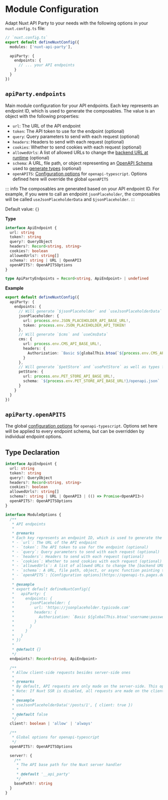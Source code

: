 # Module Configuration

Adapt Nuxt API Party to your needs with the following options in your `nuxt.config.ts` file:

```ts
// `nuxt.config.ts`
export default defineNuxtConfig({
  modules: ['nuxt-api-party'],

  apiParty: {
    endpoints: {
      // ... your API endpoints
    }
  }
})
```

## `apiParty.endpoints`

Main module configuration for your API endpoints. Each key represents an endpoint ID, which is used to generate the composables. The value is an object with the following properties:

- `url`: The URL of the API endpoint
- `token`: The API token to use for the endpoint (optional)
- `query`: Query parameters to send with each request (optional)
- `headers`: Headers to send with each request (optional)
- `cookies`: Whether to send cookies with each request (optional)
- `allowedUrls`: A list of allowed URLs to change the [backend URL at runtime](/guide/dynamic-backend-url) (optional)
- `schema`: A URL, file path, or object representing an [OpenAPI Schema](https://swagger.io/resources/open-api) used to [generate types](/guide/openapi-types) (optional)
- `openAPITS`: [Configuration options](https://openapi-ts.pages.dev/node/#options) for `openapi-typescript`. Options defined here will override the global `openAPITS`

::: info
The composables are generated based on your API endpoint ID. For example, if you were to call an endpoint `jsonPlaceholder`, the composables will be called `useJsonPlaceholderData` and `$jsonPlaceholder`.
:::

Default value: `{}`

**Type**

```ts
interface ApiEndpoint {
  url: string
  token?: string
  query?: QueryObject
  headers?: Record<string, string>
  cookies?: boolean
  allowedUrls?: string[]
  schema?: string | URL | OpenAPI3
  openAPITS?: OpenAPITSOptions
}

type ApiPartyEndpoints = Record<string, ApiEndpoint> | undefined
```

**Example**

```ts
export default defineNuxtConfig({
  apiParty: {
    endpoints: {
      // Will generate `$jsonPlaceholder` and `useJsonPlaceholderData`
      jsonPlaceholder: {
        url: process.env.JSON_PLACEHOLDER_API_BASE_URL!,
        token: process.env.JSON_PLACEHOLDER_API_TOKEN!
      },
      // Will generate `$cms` and `useCmsData`
      cms: {
        url: process.env.CMS_API_BASE_URL!,
        headers: {
          Authorization: `Basic ${globalThis.btoa(`${process.env.CMS_API_USERNAME}:${process.env.CMS_API_PASSWORD}`)}`
        }
      },
      // Will generate `$petStore` and `usePetStore` as well as types for each path
      petStore: {
        url: process.env.PET_STORE_API_BASE_URL!,
        schema: `${process.env.PET_STORE_API_BASE_URL!}/openapi.json`
      }
    }
  }
})
```

## `apiParty.openAPITS`

The global [configuration options](https://openapi-ts.pages.dev/node/#options) for `openapi-typescript`. Options set here will be applied to every endpoint schema, but can be overridden by individual endpoint options.

## Type Declaration

```ts
interface ApiEndpoint {
  url: string
  token?: string
  query?: QueryObject
  headers?: Record<string, string>
  cookies?: boolean
  allowedUrls?: string[]
  schema?: string | URL | OpenAPI3 | (() => Promise<OpenAPI3>)
  openAPITS?: OpenAPITSOptions
}

interface ModuleOptions {
  /**
   * API endpoints
   *
   * @remarks
   * Each key represents an endpoint ID, which is used to generate the composables. The value is an object with the following properties:
   * - `url`: The URL of the API endpoint
   * - `token`: The API token to use for the endpoint (optional)
   * - `query`: Query parameters to send with each request (optional)
   * - `headers`: Headers to send with each request (optional)
   * - `cookies`: Whether to send cookies with each request (optional)
   * - `allowedUrls`: A list of allowed URLs to change the [backend URL at runtime](https://nuxt-api-party.byjohann.dev/guide/dynamic-backend-url) (optional)
   * - `schema`: A URL, file path, object, or async function pointing to an [OpenAPI Schema](https://swagger.io/resources/open-api) used to [generate types](/guide/openapi-types) (optional)
   * - `openAPITS`: [Configuration options](https://openapi-ts.pages.dev/node/#options) for `openapi-typescript`. Options defined here will override the global `openAPITS`
   *
   * @example
   * export default defineNuxtConfig({
   *   apiParty: {
   *     endpoints: {
   *       jsonPlaceholder: {
   *         url: 'https://jsonplaceholder.typicode.com'
   *         headers: {
   *           Authorization: `Basic ${globalThis.btoa('username:password')}`
   *         }
   *       }
   *     }
   *   }
   * })
   *
   * @default {}
   */
  endpoints?: Record<string, ApiEndpoint>

  /**
   * Allow client-side requests besides server-side ones
   *
   * @remarks
   * By default, API requests are only made on the server-side. This option allows you to make requests on the client-side as well. Keep in mind that this will expose your API credentials to the client.
   * Note: If Nuxt SSR is disabled, all requests are made on the client-side by default.
   *
   * @example
   * useJsonPlaceholderData('/posts/1', { client: true })
   *
   * @default false
   */
  client?: boolean | 'allow' | 'always'

  /**
   * Global options for openapi-typescript
   */
  openAPITS?: OpenAPITSOptions

  server?: {
    /**
     * The API base path for the Nuxt server handler
     *
     * @default '__api_party'
     */
    basePath?: string
  }
}
```
